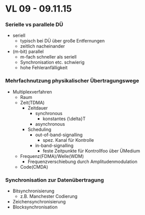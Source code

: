 # VL 09 - 09.11.15
### Serielle vs parallele DÜ
* seriell
    * typisch bei DÜ über große Entfernungen
    * zeitlich  nacheinander
* (m-bit) parallel
    * m-fach schneller als seriell
    * Synchronisation etc. schwierig
    * hohe Fehleranfälligkeit
### Mehrfachnutzung physikalischer Übertragungswege
* Multiplexverfahren
    * Raum
    * Zeit(TDMA)
        * Zeitdauer
            * synchronous
                * konstantes {\delta}T
            * asynchronous
        * Scheduling
            * out-of-band-signalling
                * spez. Kanal für Kontrolle
            * in-band-signalling
                * feste Zeitpunkte für Kontrollfoo über ÜMedium
    * Frequenz(FDMA)/Welle(WDM)
        * Frequenzverschiebung durch Amplitudenmodulation
    * Code(CMDA)
### Synchronisation zur Datenübertragung
* Bitsynchronisierung
    * z.B. Manchester Codierung
* Zeichensynchronisierung
* Blocksynchronisation
